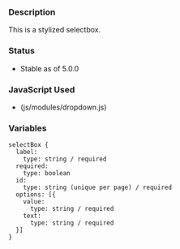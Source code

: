 ### Description
This is a stylized selectbox.

### Status
* Stable as of 5.0.0

### JavaScript Used
* (js/modules/dropdown.js)

### Variables
~~~
selectBox {
  label:
    type: string / required
  required:
    type: boolean
  id:
    type: string (unique per page) / required
  options: [{
    value:
      type: string / required
    text: 
      type: string / required
  }]
}
~~~
